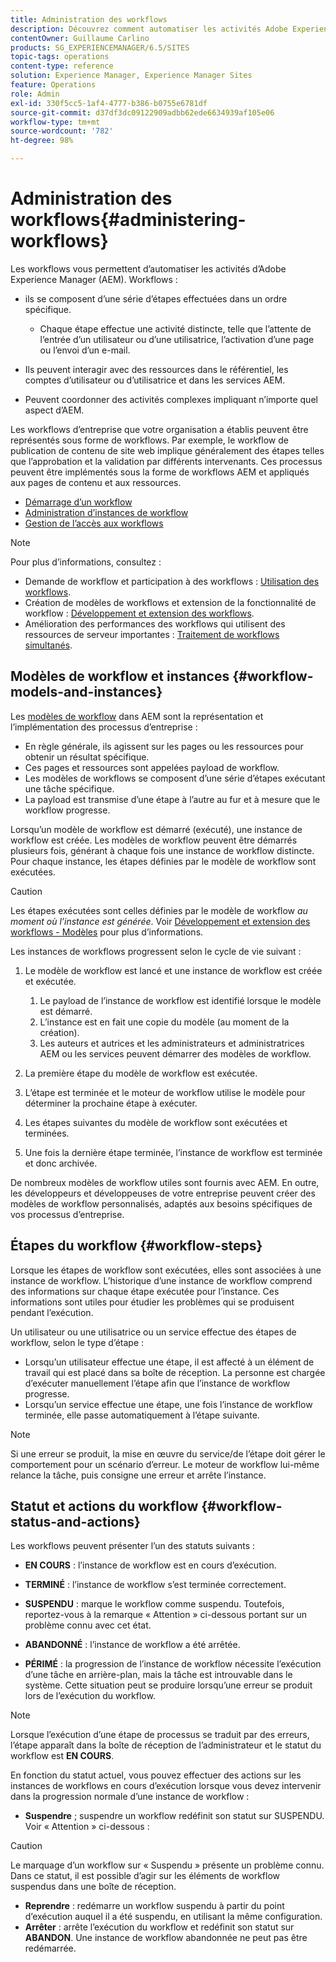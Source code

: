 ```yaml
---
title: Administration des workflows
description: Découvrez comment automatiser les activités Adobe Experience Manager à l’aide de workflows.
contentOwner: Guillaume Carlino
products: SG_EXPERIENCEMANAGER/6.5/SITES
topic-tags: operations
content-type: reference
solution: Experience Manager, Experience Manager Sites
feature: Operations
role: Admin
exl-id: 330f5cc5-1af4-4777-b386-b0755e6781df
source-git-commit: d37df3dc09122909adbb62ede6634939af105e06
workflow-type: tm+mt
source-wordcount: '782'
ht-degree: 98%

---
```


# Administration des workflows{#administering-workflows}

Les workflows vous permettent d’automatiser les activités d’Adobe Experience Manager (AEM). Workflows :

* ils se composent d’une série d’étapes effectuées dans un ordre spécifique.

   * Chaque étape effectue une activité distincte, telle que l’attente de l’entrée d’un utilisateur ou d’une utilisatrice, l’activation d’une page ou l’envoi d’un e-mail.

* Ils peuvent interagir avec des ressources dans le référentiel, les comptes d’utilisateur ou d’utilisatrice et dans les services AEM.
* Peuvent coordonner des activités complexes impliquant n’importe quel aspect d’AEM.

Les workflows d’entreprise que votre organisation a établis peuvent être représentés sous forme de workflows. Par exemple, le workflow de publication de contenu de site web implique généralement des étapes telles que l’approbation et la validation par différents intervenants. Ces processus peuvent être implémentés sous la forme de workflows AEM et appliqués aux pages de contenu et aux ressources.

* [Démarrage d’un workflow](/help/sites-administering/workflows-starting.md)
* [Administration d’instances de workflow](/help/sites-administering/workflows-administering.md)
* [Gestion de l’accès aux workflows](/help/sites-administering/workflows-managing.md)

>[!NOTE]
>
>Pour plus d’informations, consultez :
>
>* Demande de workflow et participation à des workflows : [Utilisation des workflows](/help/sites-authoring/workflows.md).
>* Création de modèles de workflows et extension de la fonctionnalité de workflow : [Développement et extension des workflows](/help/sites-developing/workflows.md).
>* Amélioration des performances des workflows qui utilisent des ressources de serveur importantes : [Traitement de workflows simultanés](/help/sites-deploying/configuring-performance.md#concurrent-workflow-processing).
>

## Modèles de workflow et instances {#workflow-models-and-instances}

Les [modèles de workflow](/help/sites-developing/workflows.md#model) dans AEM sont la représentation et l’implémentation des processus d’entreprise :

* En règle générale, ils agissent sur les pages ou les ressources pour obtenir un résultat spécifique.
* Ces pages et ressources sont appelées payload de workflow.
* Les modèles de workflows se composent d’une série d’étapes exécutant une tâche spécifique.
* La payload est transmise d’une étape à l’autre au fur et à mesure que le workflow progresse.

Lorsqu’un modèle de workflow est démarré (exécuté), une instance de workflow est créée. Les modèles de workflow peuvent être démarrés plusieurs fois, générant à chaque fois une instance de workflow distincte. Pour chaque instance, les étapes définies par le modèle de workflow sont exécutées.

>[!CAUTION]
>
>Les étapes exécutées sont celles définies par le modèle de workflow *au moment où l’instance est générée*. Voir [Développement et extension des workflows - Modèles](/help/sites-developing/workflows.md#model) pour plus d’informations.

Les instances de workflows progressent selon le cycle de vie suivant :

1. Le modèle de workflow est lancé et une instance de workflow est créée et exécutée.

   1. Le payload de l’instance de workflow est identifié lorsque le modèle est démarré.
   1. L’instance est en fait une copie du modèle (au moment de la création).
   1. Les auteurs et autrices et les administrateurs et administratrices AEM ou les services peuvent démarrer des modèles de workflow.

1. La première étape du modèle de workflow est exécutée.
1. L’étape est terminée et le moteur de workflow utilise le modèle pour déterminer la prochaine étape à exécuter.
1. Les étapes suivantes du modèle de workflow sont exécutées et terminées.
1. Une fois la dernière étape terminée, l’instance de workflow est terminée et donc archivée.

De nombreux modèles de workflow utiles sont fournis avec AEM. En outre, les développeurs et développeuses de votre entreprise peuvent créer des modèles de workflow personnalisés, adaptés aux besoins spécifiques de vos processus d’entreprise.

## Étapes du workflow {#workflow-steps}

Lorsque les étapes de workflow sont exécutées, elles sont associées à une instance de workflow. L’historique d’une instance de workflow comprend des informations sur chaque étape exécutée pour l’instance. Ces informations sont utiles pour étudier les problèmes qui se produisent pendant l’exécution.

Un utilisateur ou une utilisatrice ou un service effectue des étapes de workflow, selon le type d’étape :

* Lorsqu’un utilisateur effectue une étape, il est affecté à un élément de travail qui est placé dans sa boîte de réception. La personne est chargée d’exécuter manuellement l’étape afin que l’instance de workflow progresse.
* Lorsqu’un service effectue une étape, une fois l’instance de workflow terminée, elle passe automatiquement à l’étape suivante.

>[!NOTE]
>
>Si une erreur se produit, la mise en œuvre du service/de l’étape doit gérer le comportement pour un scénario d’erreur. Le moteur de workflow lui-même relance la tâche, puis consigne une erreur et arrête l’instance.

## Statut et actions du workflow {#workflow-status-and-actions}

Les workflows peuvent présenter l’un des statuts suivants :

* **EN COURS** : l’instance de workflow est en cours d’exécution.
* **TERMINÉ** : l’instance de workflow s’est terminée correctement.

* **SUSPENDU** : marque le workflow comme suspendu. Toutefois, reportez-vous à la remarque « Attention » ci-dessous portant sur un problème connu avec cet état.
* **ABANDONNÉ** : l’instance de workflow a été arrêtée.
* **PÉRIMÉ** : la progression de l’instance de workflow nécessite l’exécution d’une tâche en arrière-plan, mais la tâche est introuvable dans le système. Cette situation peut se produire lorsqu’une erreur se produit lors de l’exécution du workflow.

>[!NOTE]
>
>Lorsque l’exécution d’une étape de processus se traduit par des erreurs, l’étape apparaît dans la boîte de réception de l’administrateur et le statut du workflow est **EN COURS**.

En fonction du statut actuel, vous pouvez effectuer des actions sur les instances de workflows en cours d’exécution lorsque vous devez intervenir dans la progression normale d’une instance de workflow :

* **Suspendre** ; suspendre un workflow redéfinit son statut sur SUSPENDU. Voir « Attention » ci-dessous :

>[!CAUTION]
>
>Le marquage d’un workflow sur « Suspendu » présente un problème connu. Dans ce statut, il est possible d’agir sur les éléments de workflow suspendus dans une boîte de réception.

* **Reprendre** : redémarre un workflow suspendu à partir du point d’exécution auquel il a été suspendu, en utilisant la même configuration.
* **Arrêter** : arrête l’exécution du workflow et redéfinit son statut sur **ABANDON**. Une instance de workflow abandonnée ne peut pas être redémarrée.

